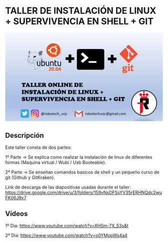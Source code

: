 # TALLER DE INSTALACIÓN DE LINUX + SUPERVIVENCIA EN SHELL + GIT

![alt text](https://github.com/RoboTech-URJC/RoboTech-Resources/blob/main/Taller_Linux_Shell_Git/resources/MiniaturaLinuxShellGit.png)

## Descripción

Este taller consta de dos partes:

1º Parte -> Se explica como realizar la instalación de linux de diferentes formas (Maquina virtual / Wubi / Usb Booteable).

2º Parte -> Se enseñan comandos basicos de shell y un pequeño curso de git (Github y GitKraken).

Link de descarga de las diapositivas usadas durante el taller: https://drive.google.com/drive/u/3/folders/159vNsDFSsYV35rERHNQdc2wuFK06J9x7

## Videos

1º Dia: https://www.youtube.com/watch?v=XHSm-7X_53s&t 

2º Dia: https://www.youtube.com/watch?v=o0YMopWs4a4
